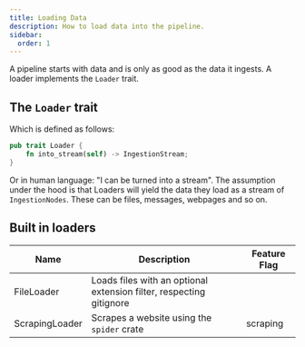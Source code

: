 ```yaml
---
title: Loading Data
description: How to load data into the pipeline.
sidebar:
  order: 1
---
```


A pipeline starts with data and is only as good as the data it ingests. A loader implements the `Loader` trait.

## The `Loader` trait

Which is defined as follows:

```rust
pub trait Loader {
    fn into_stream(self) -> IngestionStream;
}
```

Or in human language: "I can be turned into a stream". The assumption under the hood is that Loaders will yield the data they load as a stream of `IngestionNodes`. These can be files, messages, webpages and so on.

## Built in loaders

<small>

| Name           | Description                                                         | Feature Flag |
| -------------- | ------------------------------------------------------------------- | ------------ |
| FileLoader     | Loads files with an optional extension filter, respecting gitignore |              |
| ScrapingLoader | Scrapes a website using the `spider` crate                          | scraping     |

</small>
